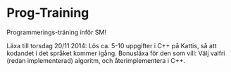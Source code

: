 Prog-Training
=============
Programmerings-träning inför SM!

Läxa till torsdag 20/11 2014: Lös ca. 5-10 uppgifter i C++ på Kattis, så att kodandet i det språket kommer igång.
Bonusläxa för den som vill: Välj valfri (redan implementerad) algoritm, och återimplementera i C++.
